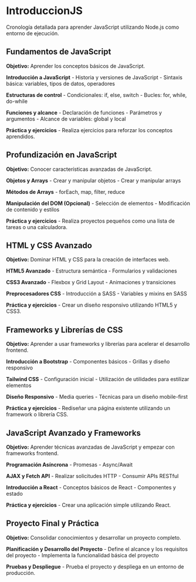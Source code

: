 # IntroduccionJS

Cronología detallada para aprender JavaScript utilizando Node.js como entorno de ejecución.

## Fundamentos de JavaScript

**Objetivo:** Aprender los conceptos básicos de JavaScript.

**Introducción a JavaScript**
    - Historia y versiones de JavaScript
    - Sintaxis básica: variables, tipos de datos, operadores

**Estructuras de control**
    - Condicionales: if, else, switch
    - Bucles: for, while, do-while

**Funciones y alcance**
    - Declaración de funciones
    - Parámetros y argumentos
    - Alcance de variables: global y local

**Práctica y ejercicios**
    - Realiza ejercicios para reforzar los conceptos aprendidos.

## Profundización en JavaScript

**Objetivo:** Conocer características avanzadas de JavaScript.

**Objetos y Arrays**
    - Crear y manipular objetos
    - Crear y manipular arrays

**Métodos de Arrays**
    - forEach, map, filter, reduce

**Manipulación del DOM (Opcional)**
    - Selección de elementos
    - Modificación de contenido y estilos

**Práctica y ejercicios**
    - Realiza proyectos pequeños como una lista de tareas o una calculadora.

## HTML y CSS Avanzado

**Objetivo:** Dominar HTML y CSS para la creación de interfaces web.

**HTML5 Avanzado**
    - Estructura semántica
    - Formularios y validaciones

**CSS3 Avanzado**
    - Flexbox y Grid Layout
    - Animaciones y transiciones

**Preprocesadores CSS**
    - Introducción a SASS
    - Variables y mixins en SASS

**Práctica y ejercicios**
    - Crear un diseño responsivo utilizando HTML5 y CSS3.

## Frameworks y Librerías de CSS

**Objetivo:** Aprender a usar frameworks y librerías para acelerar el desarrollo frontend.

**Introducción a Bootstrap**
    - Componentes básicos
    - Grillas y diseño responsivo

**Tailwind CSS**
    - Configuración inicial
    - Utilización de utilidades para estilizar elementos

**Diseño Responsivo**
    - Media queries
    - Técnicas para un diseño mobile-first

**Práctica y ejercicios**
    - Rediseñar una página existente utilizando un framework o librería CSS.

## JavaScript Avanzado y Frameworks

**Objetivo:** Aprender técnicas avanzadas de JavaScript y empezar con frameworks frontend.

**Programación Asíncrona**
    - Promesas
    - Async/Await

**AJAX y Fetch API**
    - Realizar solicitudes HTTP
    - Consumir APIs RESTful

**Introducción a React**
    - Conceptos básicos de React
    - Componentes y estado

**Práctica y ejercicios**
    - Crear una aplicación simple utilizando React.

## Proyecto Final y Práctica

**Objetivo:** Consolidar conocimientos y desarrollar un proyecto completo.

**Planificación y Desarrollo del Proyecto**
    - Define el alcance y los requisitos del proyecto
    - Implementa la funcionalidad básica del proyecto

**Pruebas y Despliegue**
    - Prueba el proyecto y despliega en un entorno de producción.
